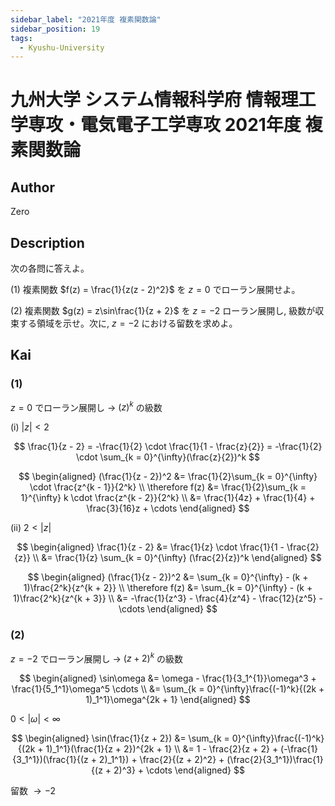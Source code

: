 ```yaml
---
sidebar_label: "2021年度 複素関数論"
sidebar_position: 19
tags:
  - Kyushu-University
---
```

# 九州大学 システム情報科学府 情報理工学専攻・電気電子工学専攻 2021年度 複素関数論


## **Author**
Zero

## **Description**
次の各問に答えよ。

(1) 複素関数 $f(z) = \frac{1}{z(z - 2)^2}$ を $z = 0$ でローラン展開せよ。

(2) 複素関数 $g(z) = z\sin\frac{1}{z + 2}$ を $z = -2$ ローラン展開し, 級数が収束する領域を示せ。次に, $z = -2$ における留数を求めよ。

## **Kai** 
### (1)
$z = 0$ でローラン展開し $\rightarrow$ $(z)^k$ の級数

(i) $|z| < 2$

$$
\frac{1}{z - 2} = -\frac{1}{2} \cdot \frac{1}{1 - \frac{z}{2}} = -\frac{1}{2} \cdot \sum_{k = 0}^{\infty}(\frac{z}{2})^k
$$

$$
\begin{aligned}
(\frac{1}{z - 2})^2 &= \frac{1}{2}\sum_{k = 0}^{\infty} \cdot \frac{z^{k - 1}}{2^k} \\
\therefore f(z) &= \frac{1}{2}\sum_{k = 1}^{\infty} k \cdot \frac{z^{k - 2}}{2^k} \\
&= \frac{1}{4z} + \frac{1}{4} + \frac{3}{16}z + \cdots 
\end{aligned}
$$

(ii) $2 < |z|$

$$
\begin{aligned}
\frac{1}{z - 2} &= \frac{1}{z} \cdot \frac{1}{1 - \frac{2}{z}} \\
&= \frac{1}{z} \sum_{k = 0}^{\infty} (\frac{2}{z})^k
\end{aligned}
$$

$$
\begin{aligned}
(\frac{1}{z - 2})^2 &= \sum_{k = 0}^{\infty} - (k + 1)\frac{2^k}{z^{k + 2}} \\
\therefore f(z) &= \sum_{k = 0}^{\infty} - (k + 1)\frac{2^k}{z^{k + 3}} \\
&= -\frac{1}{z^3} - \frac{4}{z^4} - \frac{12}{z^5} - \cdots
\end{aligned}
$$

### (2)
$z = -2$ でローラン展開し $\rightarrow$ $(z + 2)^k$ の級数

$$
\begin{aligned}
\sin\omega &= \omega - \frac{1}{3_1^{1}}\omega^3 + \frac{1}{5_1^1}\omega^5 \cdots \\
&= \sum_{k = 0}^{\infty}\frac{(-1)^k}{(2k + 1)_1^1}\omega^{2k + 1}
\end{aligned}
$$

$0 < |\omega| < \infty$

$$
\begin{aligned}
\sin(\frac{1}{z + 2}) &= \sum_{k = 0}^{\infty}\frac{(-1)^k}{(2k + 1)_1^1}(\frac{1}{z + 2})^{2k + 1} \\
&= 1 - \frac{2}{z + 2} + (-\frac{1}{3_1^1})(\frac{1}{(z + 2)_1^1}) + \frac{2}{(z + 2)^2} + (\frac{2}{3_1^1})\frac{1}{(z + 2)^3} + \cdots
\end{aligned}
$$

留数 $\rightarrow -2$